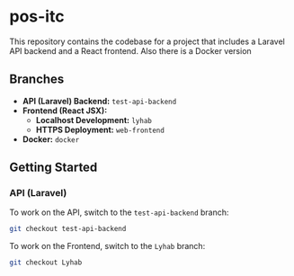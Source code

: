 # pos-itc

This repository contains the codebase for a project that includes a Laravel API backend and a React frontend.
Also there is a Docker version

## Branches

- **API (Laravel) Backend:** `test-api-backend`
- **Frontend (React JSX):**
  - **Localhost Development:** `lyhab`
  - **HTTPS Deployment:** `web-frontend`
- **Docker:** `docker`

## Getting Started

### API (Laravel)

To work on the API, switch to the `test-api-backend` branch:

```bash
git checkout test-api-backend
```

To work on the Frontend, switch to the `Lyhab` branch:

```bash
git checkout Lyhab
```
